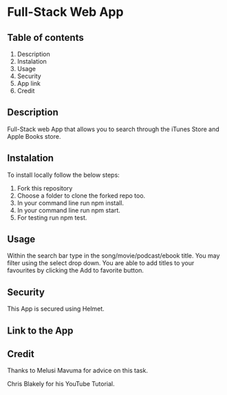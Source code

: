 # Full-Stack Web App

## Table of contents

1. Description
2. Instalation
3. Usage
4. Security
5. App link
6. Credit

## Description

Full-Stack web App that allows you to search through the iTunes Store and Apple Books store.

## Instalation

To install locally follow the below steps:

1. Fork this repository
2. Choose a folder to clone the forked repo too.
3. In your command line run npm install.
4. In your command line run npm start.
5. For testing run npm test.

## Usage

Within the search bar type in the song/movie/podcast/ebook title. You may filter using the select drop down.
You are able to add titles to your favourites by clicking the Add to favorite button.

## Security

This App is secured using Helmet.

## Link to the App

## Credit

Thanks to Melusi Mavuma for advice on this task.

Chris Blakely for his YouTube Tutorial.
